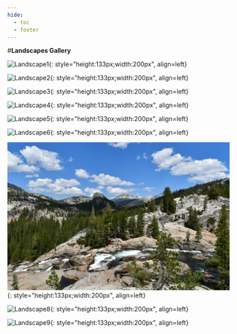 ```yaml
---
hide:
  - toc
  - footer
---
```


#**Landscapes Gallery**

![Landscape1](Gallery/Landscapes/527.JPG){: style="height:133px;width:200px", align=left}

![Landscape2](Gallery/Landscapes/015.jpg){: style="height:133px;width:200px", align=left}

![Landscape3](Gallery/Landscapes/112.jpg){: style="height:133px;width:200px", align=left}

![Landscape4](Gallery/Landscapes/DSC_5121.jpg){: style="height:133px;width:200px", align=left}

![Landscape5](Gallery/Landscapes/DSC_5476.jpg){: style="height:133px;width:200px", align=left}

![Landscape6](Gallery/Landscapes/DSC_4544.JPG){: style="height:133px;width:200px", align=left}

![Landscape7](Gallery/Landscapes/DSC_1163.JPG){: style="height:133px;width:200px", align=left}

![Landscape8](Gallery/Landscapes/DSC_0409.jpg){: style="height:133px;width:200px", align=left}

![Landscape9](Gallery/Landscapes/215.JPG){: style="height:133px;width:200px", align=left}